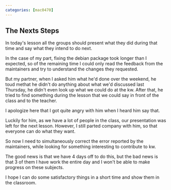```yaml
---
categories: [mac0470]
---
```


## The Nexts Steps

In today's lesson all the groups should present what they did during that time and say what they intend to do next.

In the case of my part, fixing the debian package took longer than I expected, so of the remaining time I could only read the feedback from the maintainers and try to understand the changes they requested.

But my partner, when I asked him what he'd done over the weekend, he toud methat he didn't do anything about what we'd discussed last Thursday, he didn't even look up what we could do at the kw. After that, he tried to find something during the lesson that we could say in front of the class and to the teacher.

I apologize here that I got quite angry with him when I heard him say that.

Luckily for him, as we have a lot of people in the class, our presentation was left for the next lesson. However, I still parted company with him, so that everyone can do what they want.

So now I need to simultaneously correct the error reported by the maintainers, while looking for something interesting to contribute to kw.

The good news is that we have 4 days off to do this, but the bad news is that 3 of them I have work the entire day and I won't be able to make progress on these subjects.

I hope I can do some satisfactory things in a short time and show them in the classroom.
